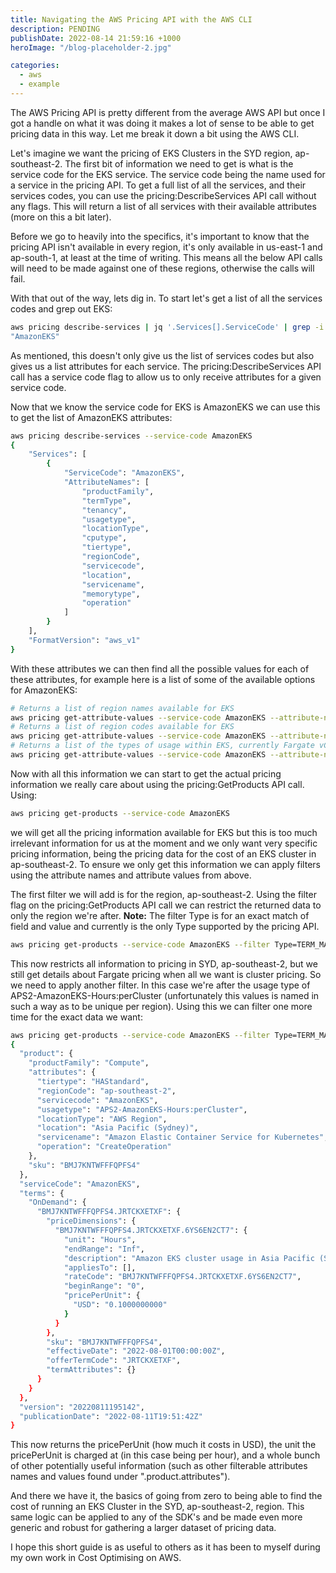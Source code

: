 ```yaml
---
title: Navigating the AWS Pricing API with the AWS CLI
description: PENDING
publishDate: 2022-08-14 21:59:16 +1000
heroImage: "/blog-placeholder-2.jpg"

categories:
  - aws
  - example
---
```


The AWS Pricing API is pretty different from the average AWS API but once I got a handle on what it was doing it makes a lot of sense to be able to get pricing data in this way. Let me break it down a bit using the AWS CLI.

Let's imagine we want the pricing of EKS Clusters in the SYD region, ap-southeast-2. The first bit of information we need to get is what is the service code for the EKS service. The service code being the name used for a service in the pricing API. To get a full list of all the services, and their services codes, you can use the pricing:DescribeServices API call without any flags. This will return a list of all services with their available attributes (more on this a bit later).

Before we go to heavily into the specifics, it's important to know that the pricing API isn't available in every region, it's only available in us-east-1 and ap-south-1, at least at the time of writing. This means all the below API calls will need to be made against one of these regions, otherwise the calls will fail.

With that out of the way, lets dig in. To start let's get a list of all the services codes and grep out EKS:

```bash
aws pricing describe-services | jq '.Services[].ServiceCode' | grep -i EKS
"AmazonEKS"
```

As mentioned, this doesn't only give us the list of services codes but also gives us a list attributes for each service. The pricing:DescribeServices API call has a service code flag to allow us to only receive attributes for a given service code.

Now that we know the service code for EKS is AmazonEKS we can use this to get the list of AmazonEKS attributes:

```bash
aws pricing describe-services --service-code AmazonEKS
{
    "Services": [
        {
            "ServiceCode": "AmazonEKS",
            "AttributeNames": [
                "productFamily",
                "termType",
                "tenancy",
                "usagetype",
                "locationType",
                "cputype",
                "tiertype",
                "regionCode",
                "servicecode",
                "location",
                "servicename",
                "memorytype",
                "operation"
            ]
        }
    ],
    "FormatVersion": "aws_v1"
}
```

With these attributes we can then find all the possible values for each of these attributes, for example here is a list of some of the available options for AmazonEKS:

```bash
# Returns a list of region names available for EKS
aws pricing get-attribute-values --service-code AmazonEKS --attribute-name location
# Returns a list of region codes available for EKS
aws pricing get-attribute-values --service-code AmazonEKS --attribute-name regionCode
# Returns a list of the types of usage within EKS, currently Fargate vCPU, Fargate Memory, and Cluster (this being what we're after)
aws pricing get-attribute-values --service-code AmazonEKS --attribute-name usageType
```

Now with all this information we can start to get the actual pricing information we really care about using the pricing:GetProducts API call. Using:

```bash
aws pricing get-products --service-code AmazonEKS
```

we will get all the pricing information available for EKS but this is too much irrelevant information for us at the moment and we only want very specific pricing information, being the pricing data for the cost of an EKS cluster in ap-southeast-2. To ensure we only get this information we can apply filters using the attribute names and attribute values from above.

The first filter we will add is for the region, ap-southeast-2. Using the filter flag on the pricing:GetProducts API call we can restrict the returned data to only the region we're after. **Note:** The filter Type is for an exact match of field and value and currently is the only Type supported by the pricing API.

```bash
aws pricing get-products --service-code AmazonEKS --filter Type=TERM_MATCH,Field=regionCode,Value=ap-southeast-2
```

This now restricts all information to pricing in SYD, ap-southeast-2, but we still get details about Fargate pricing when all we want is cluster pricing. So we need to apply another filter. In this case we're after the usage type of APS2-AmazonEKS-Hours:perCluster (unfortunately this values is named in such a way as to be unique per region). Using this we can filter one more time for the exact data we want:

```bash
aws pricing get-products --service-code AmazonEKS --filter Type=TERM_MATCH,Field=regionCode,Value=ap-southeast-2 Type=TERM_MATCH,Field=usageType,Value=APS2-AmazonEKS-Hours:perCluster | jq '.PriceList[] | fromjson'
{
  "product": {
    "productFamily": "Compute",
    "attributes": {
      "tiertype": "HAStandard",
      "regionCode": "ap-southeast-2",
      "servicecode": "AmazonEKS",
      "usagetype": "APS2-AmazonEKS-Hours:perCluster",
      "locationType": "AWS Region",
      "location": "Asia Pacific (Sydney)",
      "servicename": "Amazon Elastic Container Service for Kubernetes",
      "operation": "CreateOperation"
    },
    "sku": "BMJ7KNTWFFFQPFS4"
  },
  "serviceCode": "AmazonEKS",
  "terms": {
    "OnDemand": {
      "BMJ7KNTWFFFQPFS4.JRTCKXETXF": {
        "priceDimensions": {
          "BMJ7KNTWFFFQPFS4.JRTCKXETXF.6YS6EN2CT7": {
            "unit": "Hours",
            "endRange": "Inf",
            "description": "Amazon EKS cluster usage in Asia Pacific (Sydney)",
            "appliesTo": [],
            "rateCode": "BMJ7KNTWFFFQPFS4.JRTCKXETXF.6YS6EN2CT7",
            "beginRange": "0",
            "pricePerUnit": {
              "USD": "0.1000000000"
            }
          }
        },
        "sku": "BMJ7KNTWFFFQPFS4",
        "effectiveDate": "2022-08-01T00:00:00Z",
        "offerTermCode": "JRTCKXETXF",
        "termAttributes": {}
      }
    }
  },
  "version": "20220811195142",
  "publicationDate": "2022-08-11T19:51:42Z"
}
```

This now returns the pricePerUnit (how much it costs in USD), the unit the pricePerUnit is charged at (in this case being per hour), and a whole bunch of other potentially useful information (such as other filterable attributes names and values found under ".product.attributes").

And there we have it, the basics of going from zero to being able to find the cost of running an EKS Cluster in the SYD, ap-southeast-2, region. This same logic can be applied to any of the SDK's and be made even more generic and robust for gathering a larger dataset of pricing data.

I hope this short guide is as useful to others as it has been to myself during my own work in Cost Optimising on AWS.
